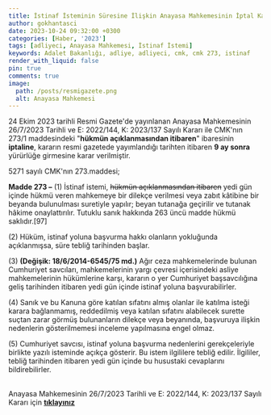 ```yaml
---
title: İstinaf İsteminin Süresine İlişkin Anayasa Mahkemesinin İptal Kararı
author: gokhantasci
date: 2023-10-24 09:32:00 +0300
categories: [Haber, '2023']
tags: [adliyeci, Anayasa Mahkemesi, İstinaf İstemi]
keywords: Adalet Bakanlığı, adliye, adliyeci, cmk, cmk 273, istinaf
render_with_liquid: false
pin: true
comments: true
image:
  path: /posts/resmigazete.png
  alt: Anayasa Mahkemesi
---
```


24 Ekim 2023 tarihli Resmi Gazete'de yayınlanan Anayasa Mahkemesinin 26/7/2023 Tarihli ve E: 2022/144, K: 2023/137 Sayılı Kararı ile CMK'nın 273/1 maddesindeki "**hükmün açıklanmasından itibaren**" ibaresinin **iptaline**, kararın resmi gazetede yayımlandığı tarihten itibaren **9 ay sonra** yürürlüğe girmesine karar verilmiştir.

5271 sayılı CMK'nın 273.maddesi;

**Madde 273 –**  (1) İstinaf istemi, ~~hükmün açıklanmasından itibaren~~ yedi gün içinde hükmü veren mahkemeye bir dilekçe verilmesi veya zabıt kâtibine bir beyanda bulunulması suretiyle yapılır; beyan tutanağa geçirilir ve tutanak hâkime onaylattırılır. Tutuklu sanık hakkında 263 üncü madde hükmü saklıdır.[97]

(2) Hüküm, istinaf yoluna başvurma hakkı olanların yokluğunda açıklanmışsa, süre tebliğ tarihinden başlar.

(3)  **(Değişik: 18/6/2014-6545/75 md.)** Ağır ceza mahkemelerinde bulunan Cumhuriyet savcıları, mahkemelerinin yargı çevresi içerisindeki asliye mahkemelerinin hükümlerine karşı, kararın o yer Cumhuriyet başsavcılığına geliş tarihinden itibaren yedi gün içinde istinaf yoluna başvurabilirler.

(4) Sanık ve bu Kanuna göre katılan sıfatını almış olanlar ile katılma isteği karara bağlanmamış, reddedilmiş veya katılan sıfatını alabilecek surette suçtan zarar görmüş bulunanların dilekçe veya beyanında, başvuruya ilişkin nedenlerin gösterilmemesi inceleme yapılmasına engel olmaz.

(5) Cumhuriyet savcısı, istinaf yoluna başvurma nedenlerini gerekçeleriyle birlikte yazılı isteminde açıkça gösterir. Bu istem ilgililere tebliğ edilir. İlgililer, tebliğ tarihinden itibaren yedi gün içinde bu husustaki cevaplarını bildirebilirler.




<br>Anayasa Mahkemesinin 26/7/2023 Tarihli ve E: 2022/144, K: 2023/137 Sayılı Kararı için [**tıklayınız**](https://www.resmigazete.gov.tr/eskiler/2023/10/20231024-9.pdf) 


